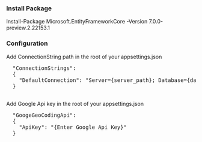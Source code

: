 <h3>Install Package</h3>
  Install-Package Microsoft.EntityFrameworkCore -Version 7.0.0-preview.2.22153.1

<h3>Configuration</h3>
  Add ConnectionString path in the root of your appsettings.json
  <pre>
  "ConnectionStrings": 
  {
    "DefaultConnection": "Server={server_path}; Database={database_name}; Trusted_Connection=true;"
  }
  </pre>
  
  Add Google Api key in the root of your appsettings.json
   <pre>
  "GoogeGeoCodingApi": 
  {
    "ApiKey": "{Enter Google Api Key}"
  }
  </pre>
